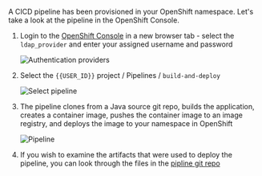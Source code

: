 A CICD pipeline has been provisioned in your OpenShift namespace. Let's take a look at the pipeline in the OpenShift Console.

01. Login to the [OpenShift Console]({{CONSOLE_URL}}) in a new browser tab - select the `ldap_provider` and enter your assigned username and password

	![Authentication providers](/workshop/cicd-workshop/asset/images/auth_providers.png)

01. Select the `{{USER_ID}}` project / Pipelines / `build-and-deploy`

	![Select pipeline](/workshop/cicd-workshop/asset/images/select_pipeline.png)

01. The pipeline clones from a Java source git repo, builds the application, creates a container image, pushes the container image to an image registry, and deploys the image to your namespace in OpenShift

	![Pipeline](/workshop/cicd-workshop/asset/images/pipeline.png)

01. If you wish to examine the artifacts that were used to deploy the pipeline, you can look through the files in the [pipline git repo]({{GIT_URL}}/{{USER_ID}}/pipeline)
